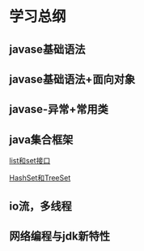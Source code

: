 # 学习总纲

## javase基础语法

## javase基础语法+面向对象

## javase-异常+常用类

## java集合框架

[list和set接口](https://github.com/sanzhixiong19860117/studyJava/tree/master/gather)

[HashSet和TreeSet](https://github.com/sanzhixiong19860117/studyJava/tree/master/set)

## io流，多线程

## 网络编程与jdk新特性
